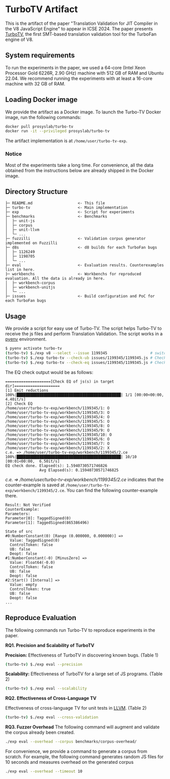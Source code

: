 # TurboTV Artifact

This is the artifact of the paper "Translation Validation for JIT Compiler in the V8 JavaScript Engine" to appear in ICSE 2024.
The paper presents [TurboTV](https://github.com/prosyslab/turbo-tv), the first SMT-based translation validation tool for the TurboFan engine of V8.

## System requirements

To run the experiments in the paper, we used a 64-core (Intel Xeon Processor Gold 6226R, 2.90 GHz) machine
with 512 GB of RAM and Ubuntu 22.04. We recommend running the experiments with at least a 16-core machine with 32 GB of RAM.

## Loading Docker image

We provide the artifact as a Docker image. To launch the Turbo-TV Docker image, run the following commands:

```bash
docker pull prosyslab/turbo-tv
docker run -it --privileged prosyslab/turbo-tv
```

The artifact implementation is at `/home/user/turbo-tv-exp`.

### Notice

Most of the experiments take a long time. For convenience, all the data obtained from the instructions below are already shipped in the Docker image.


## Directory Structure
```plaintext
├─ README.md                    <- This file
├─ turbo-tv                     <- Main implementation
├─ exp                          <- Script for experiments
├─ benchmarks                   <- Benchmarks
│  ├─ unit-js
│  ├─ corpus
│  ├─ unit-llvm
│  └─ ...
├─ fuzzilli                     <- Validation corpus generator implemented on Fuzzilli
├─ d8s                          <- d8 builds for each TurboFan bugs
│  ├─ 1126249
│  ├─ 1198705
│  └─ ...
├─ eval                         <- Evaluation results. Counterexamples list in here.
├─ workbenchs                   <- Workbenchs for reproduced evaluation. All the data is already in here.
│  ├─ workbench-corpus
│  ├─ workbench-unitjs
│  └─ ...
├─ issues                       <- Build configuration and PoC for each TurboFan bugs
```

## Usage
We provide a script for easy use of Turbo-TV. The script helps Turbo-TV to receive the js files and perform Translation Validation. The script works in a [pyenv](https://github.com/pyenv/pyenv) environment.
```bash
$ pyenv activate turbo-tv
(turbo-tv) $./exp v8 --select --issue 1199345                   # switch v8 for issue #1199345
(turbo-tv) $./exp turbo-tv --check-ub issues/1199345/1199345.js # Check UB
(turbo-tv) $./exp turbo-tv --check-eq issues/1199345/1199345.js # Check EQ
```

The EQ check output would be as follows:
```plaintext
====================[Check EQ of js(s) in target dir]====================
[1] Emit reductions
100%|██████████████████████████████████████████████| 1/1 [00:00<00:00,  4.40it/s]
[2] Check EQ
/home/user/turbo-tv-exp/workbench/1199345/1: O
/home/user/turbo-tv-exp/workbench/1199345/3: O
/home/user/turbo-tv-exp/workbench/1199345/4: O
/home/user/turbo-tv-exp/workbench/1199345/5: O
/home/user/turbo-tv-exp/workbench/1199345/8: O
/home/user/turbo-tv-exp/workbench/1199345/9: O
/home/user/turbo-tv-exp/workbench/1199345/10: O
/home/user/turbo-tv-exp/workbench/1199345/6: O
/home/user/turbo-tv-exp/workbench/1199345/7: O
/home/user/turbo-tv-exp/workbench/1199345/2: X
c.e. => /home/user/turbo-tv-exp/workbench/1199345/2.ce
100%|██████████████████████████████████████████████| 10/10 [00:01<00:00,  6.50it/s]
EQ check done. Elapsed(s): 1.5940730571746826
               Avg Elapsed(s): 0.15940730571746825
```

*c.e. => /home/user/turbo-tv-exp/workbench/1199345/2.ce* indicates that the counter-example is saved at `/home/user/turbo-tv-exp/workbench/1199345/2.ce`. You can find the following counter-example there.

```plaintext
Result: Not Verified
CounterExample:
Parameters:
Parameter[0]: TaggedSigned(0)
Parameter[1]: TaggedSigned(865386496)

State of src
#0:NumberConstant(0) [Range (0.000000, 0.000000)] =>
  Value: TaggedSigned(0)
  ControlToken: false
  UB: false
  Deopt: false
#1:NumberConstant(-0) [MinusZero] =>
  Value: Float64(-0.0)
  ControlToken: false
  UB: false
  Deopt: false
#2:Start() [Internal] =>
  Value: empty
  ControlToken: true
  UB: false
  Deopt: false
...
```


## Reproduce Evaluation
The following commands run Turbo-TV to reproduce experiments in the paper.

**RQ1. Precision and Scalability of TurboTV**

**Precision:** Effectiveness of TurboTV in discovering known bugs. (Table 1)
```bash
(turbo-tv) $./exp eval --precision
```

**Scalability:** Effectiveness of TurboTV for a large set of JS programs. (Table 2)
```bash
(turbo-tv) $./exp eval --scalability
```
**RQ2. Effectiveness of Cross-Language TV**

Effectiveness of cross-language TV for unit tests in [LLVM](https://github.com/llvm/llvm-project). (Table 2)
```bash
(turbo-tv) $./exp eval --cross-validation
```

**RQ3. Fuzzer Overhead**
The following command will augment and validate the corpus already been created.
```bash
./exp eval --overhead --corpus benchmarks/corpus-overhead/
```

For convenience, we provide a command to generate a corpus from scratch.
For example, the following command generates random JS files for 10 seconds and measures overhead on the generated corpus 
```bash
./exp eval --overhead --timeout 10
```


